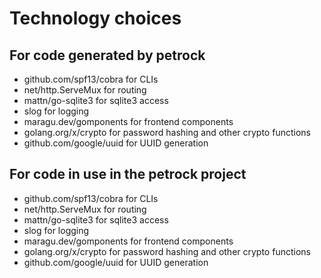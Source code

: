 # Technology choices

## For code generated by petrock

- github.com/spf13/cobra for CLIs
- net/http.ServeMux for routing
- mattn/go-sqlite3 for sqlite3 access
- slog for logging
- maragu.dev/gomponents for frontend components
- golang.org/x/crypto for password hashing and other crypto functions
- github.com/google/uuid for UUID generation

## For code in use in the petrock project

- github.com/spf13/cobra for CLIs
- net/http.ServeMux for routing
- mattn/go-sqlite3 for sqlite3 access
- slog for logging
- maragu.dev/gomponents for frontend components
- golang.org/x/crypto for password hashing and other crypto functions
- github.com/google/uuid for UUID generation
